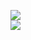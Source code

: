 [![](https://img.shields.io/badge/Made%20With-Github%20Spray-lightgrey.svg?style=for-the-badge&logo=github)](https://github.com/Annihil/github-spray#32561)  
[![](https://i.imgur.com/2DrTn0Z.gif)](https://github.com/Annihil/github-spray)